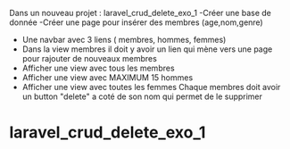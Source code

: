 Dans un nouveau projet :  laravel_crud_delete_exo_1
-Créer une base de donnée
-Créer une page pour insérer des membres (age,nom,genre)
- Une navbar avec 3 liens ( membres, hommes, femmes)
- Dans la view membres il doit y avoir un lien qui mène vers une page pour rajouter de nouveaux membres
- Afficher une view avec tous les membres
- Afficher une view avec MAXIMUM 15 hommes
- Afficher une view avec toutes les femmes
Chaque membres doit avoir un button "delete" a coté de son nom qui permet de le supprimer
# laravel_crud_delete_exo_1
